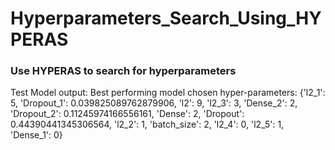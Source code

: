# Hyperparameters_Search_Using_HYPERAS

### Use HYPERAS to search for hyperparameters

Test Model output:
Best performing model chosen hyper-parameters:
{'l2_1': 5, 'Dropout_1': 0.039825089762879906, 'l2': 9, 'l2_3': 3, 'Dense_2': 2, 'Dropout_2': 0.11245974166556161, 'Dense': 2, 'Dropout': 0.44390441345306564, 'l2_2': 1, 'batch_size': 2, 'l2_4': 0, 'l2_5': 1, 'Dense_1': 0}


